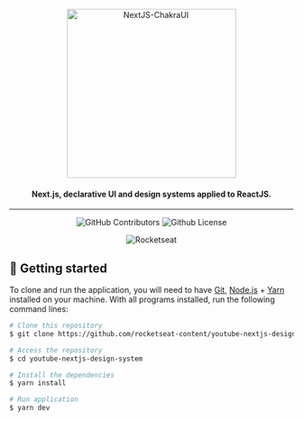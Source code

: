 <br>
<div align="center">
  <img width="300" alt="NextJS-ChakraUI" src="./.github/assets/Nextjs-ChakraUI.png" />

  <h4 align="center">
     Next.js, declarative UI and design systems applied to ReactJS.
  </h4>
</div>

---

<p align="center">
  <img alt="GitHub Contributors" src="https://img.shields.io/github/contributors/ericoalmeida/skylab" />
  <img alt="Github License" src="https://img.shields.io/github/license/eugustavo/youtube-nextjs-design-system" />
</p>

<p align="center">
  <img alt="Rocketseat" src="./.github/assets/login-rocketseat.png">
</p>

## 🚀 Getting started

To clone and run the application, you will need to have [Git](https://git-scm.com), [Node.js](https://nodejs.org) + [Yarn](https://yarnpkg.com) installed on your machine. With all programs installed, run the following command lines:

```bash
# Clone this repository
$ git clone https://github.com/rocketseat-content/youtube-nextjs-design-system

# Access the repository
$ cd youtube-nextjs-design-system

# Install the dependencies
$ yarn install

# Run application
$ yarn dev
```
